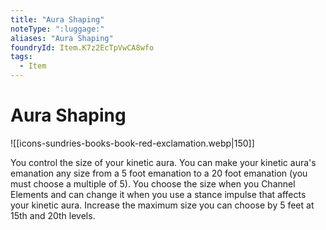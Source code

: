 ```yaml
---
title: "Aura Shaping"
noteType: ":luggage:"
aliases: "Aura Shaping"
foundryId: Item.K7z2EcTpVwCA8wfo
tags:
  - Item
---
```


# Aura Shaping
![[icons-sundries-books-book-red-exclamation.webp|150]]

You control the size of your kinetic aura. You can make your kinetic aura's emanation any size from a 5 foot emanation to a 20 foot emanation (you must choose a multiple of 5). You choose the size when you Channel Elements and can change it when you use a stance impulse that affects your kinetic aura. Increase the maximum size you can choose by 5 feet at 15th and 20th levels.
